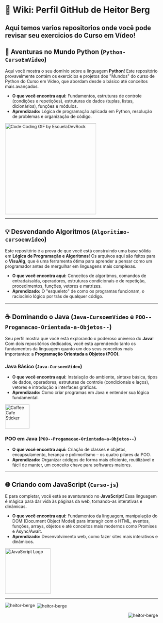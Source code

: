 # 🚀 Wiki: Perfil GitHub de Heitor Berg
Aqui temos varios repositorios onde você pode revisar seu exercicios do Curso em Vídeo!
---

## 🐍 Aventuras no Mundo Python (`Python-CursoEmVideo`)

Aqui você mostra o seu domínio sobre a linguagem **Python**! Este repositório provavelmente contém os exercícios e projetos dos "Mundos" do curso de Python do Curso em Vídeo, que abordam desde o básico até conceitos mais avançados.

* **O que você encontra aqui:** Fundamentos, estruturas de controle (condições e repetições), estruturas de dados (tuplas, listas, dicionários), funções e módulos.
* **Aprendizado:** Lógica de programação aplicada em Python, resolução de problemas e organização de código.
<img src="https://github.com/user-attachments/assets/0e1eb65b-4ecf-498d-960e-00a87fa7c05d" alt="Code Coding GIF by EscuelaDevRock" width="300"/>


---

## 💡 Desvendando Algoritmos (`Algoritimo-cursoemvideo`)

Este repositório é a prova de que você está construindo uma base sólida em **Lógica de Programação e Algoritmos**! Os arquivos aqui são feitos para o **VisuAlg**, que é uma ferramenta ótima para aprender a pensar como um programador antes de mergulhar em linguagens mais complexas.

* **O que você encontra aqui:** Conceitos de algoritmos, comandos de entrada/saída, operadores, estruturas condicionais e de repetição, procedimentos, funções, vetores e matrizes.
* **Aprendizado:** O "esqueleto" de como os programas funcionam, o raciocínio lógico por trás de qualquer código.

---

## ☕ Dominando o Java (`Java-CursoemVideo` e `POO--Progamacao-Orientada-a-Objetos--`)

Seu perfil mostra que você está explorando o poderoso universo do **Java**! Com dois repositórios dedicados, você está aprendendo tanto os fundamentos da linguagem quanto um dos seus conceitos mais importantes: a **Programação Orientada a Objetos (POO)**.

### **Java Básico (`Java-CursoemVideo`)**
* **O que você encontra aqui:** Instalação do ambiente, sintaxe básica, tipos de dados, operadores, estruturas de controle (condicionais e laços), vetores e introdução a interfaces gráficas.
* **Aprendizado:** Como criar programas em Java e entender sua lógica fundamental.
<img src="https://github.com/user-attachments/assets/a1b5b6cd-8cec-4d5a-b170-060498ba2580" alt="Coffee Cafe Sticker" width="80"/>

### **POO em Java (`POO--Progamacao-Orientada-a-Objetos--`)**
* **O que você encontra aqui:** Criação de classes e objetos, encapsulamento, herança e polimorfismo – os quatro pilares da POO.
* **Aprendizado:** Organizar códigos de forma mais eficiente, reutilizável e fácil de manter, um conceito chave para softwares maiores.

---

## 🌐 Criando com JavaScript (`Curso-js`)

E para completar, você está se aventurando no **JavaScript**! Essa linguagem é mágica para dar vida às páginas da web, tornando-as interativas e dinâmicas.

* **O que você encontra aqui:** Fundamentos da linguagem, manipulação do DOM (Document Object Model) para interagir com o HTML, eventos, funções, arrays, objetos e até conceitos mais modernos como Promises e Async/Await.
* **Aprendizado:** Desenvolvimento web, como fazer sites mais interativos e dinâmicos.
<img src="https://github.com/user-attachments/assets/aa4adfb8-f661-4559-ba92-3a06a900cd96" alt="JavaScript Logo" width="150"/>

---
<p><img align="left" src="https://github-readme-stats.vercel.app/api/top-langs?username=heitorberge&show_icons=true&locale=en&layout=compact" alt="heitor-berge" /></p>
<p>&nbsp;<img align="center" src="https://github-readme-stats.vercel.app/api?username=heitorberge&show_icons=true&locale=en" alt="heitor-berge" /></p>
<p align="right"> <img src="https://komarev.com/ghpvc/?username=heitorbergen&label=Profile%20views&color=007aff&style=flat" alt="heitor-berge" /> </p>
